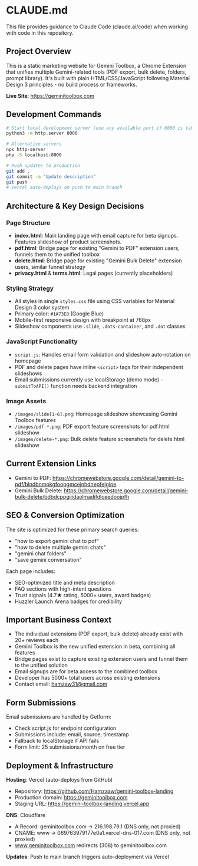 # CLAUDE.md

This file provides guidance to Claude Code (claude.ai/code) when working with code in this repository.

## Project Overview

This is a static marketing website for Gemini Toolbox, a Chrome Extension that unifies multiple Gemini-related tools (PDF export, bulk delete, folders, prompt library). It's built with plain HTML/CSS/JavaScript following Material Design 3 principles - no build process or frameworks.

**Live Site**: https://geminitoolbox.com

## Development Commands

```bash
# Start local development server (use any available port if 8000 is taken)
python3 -m http.server 8000

# Alternative servers
npx http-server
php -S localhost:8000

# Push updates to production
git add .
git commit -m "Update description"
git push
# Vercel auto-deploys on push to main branch
```

## Architecture & Key Design Decisions

### Page Structure
- **index.html**: Main landing page with email capture for beta signups. Features slideshow of product screenshots.
- **pdf.html**: Bridge page for existing "Gemini to PDF" extension users, funnels them to the unified toolbox
- **delete.html**: Bridge page for existing "Gemini Bulk Delete" extension users, similar funnel strategy
- **privacy.html** & **terms.html**: Legal pages (currently placeholders)

### Styling Strategy
- All styles in single `styles.css` file using CSS variables for Material Design 3 color system
- Primary color: `#1A73E8` (Google Blue)
- Mobile-first responsive design with breakpoint at 768px
- Slideshow components use `.slide`, `.dots-container`, and `.dot` classes

### JavaScript Functionality
- `script.js`: Handles email form validation and slideshow auto-rotation on homepage
- PDF and delete pages have inline `<script>` tags for their independent slideshows
- Email submissions currently use localStorage (demo mode) - `submitToAPI()` function needs backend integration

### Image Assets
- `/images/slide[1-6].png`: Homepage slideshow showcasing Gemini Toolbox features
- `/images/pdf-*.png`: PDF export feature screenshots for pdf.html slideshow
- `/images/delete-*.png`: Bulk delete feature screenshots for delete.html slideshow

## Current Extension Links

- Gemini to PDF: https://chromewebstore.google.com/detail/gemini-to-pdf/blndbnmpkgfoopgmcejnhdnepfejgipe
- Gemini Bulk Delete: https://chromewebstore.google.com/detail/gemini-bulk-delete/bdbdcppgiiidaolmadifdlceedoojpfh

## SEO & Conversion Optimization

The site is optimized for these primary search queries:
- "how to export gemini chat to pdf"
- "how to delete multiple gemini chats"
- "gemini chat folders"
- "save gemini conversation"

Each page includes:
- SEO-optimized title and meta description
- FAQ sections with high-intent questions
- Trust signals (4.7★ rating, 5000+ users, award badges)
- Huzzler Launch Arena badges for credibility

## Important Business Context

- The individual extensions (PDF export, bulk delete) already exist with 20+ reviews each
- Gemini Toolbox is the new unified extension in beta, combining all features
- Bridge pages exist to capture existing extension users and funnel them to the unified solution
- Email signups are for beta access to the combined toolbox
- Developer has 5000+ total users across existing extensions
- Contact email: hamzaw31@gmail.com

## Form Submissions

Email submissions are handled by Getform:
- Check script.js for endpoint configuration
- Submissions include: email, source, timestamp
- Fallback to localStorage if API fails
- Form limit: 25 submissions/month on free tier

## Deployment & Infrastructure

**Hosting**: Vercel (auto-deploys from GitHub)
- Repository: https://github.com/Hamzaaw/gemini-toolbox-landing
- Production domain: https://geminitoolbox.com
- Staging URL: https://gemini-toolbox-landing.vercel.app

**DNS**: Cloudflare
- A Record: geminitoolbox.com → 216.198.79.1 (DNS only, not proxied)
- CNAME: www → 069763979177e0a1.vercel-dns-017.com (DNS only, not proxied)
- www.geminitoolbox.com redirects (308) to geminitoolbox.com

**Updates**: Push to main branch triggers auto-deployment via Vercel